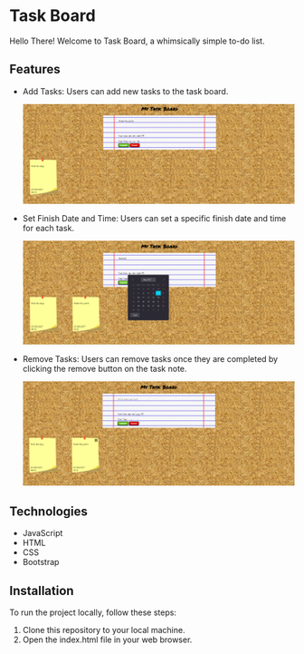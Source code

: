 # Task Board

Hello There! Welcome to Task Board, a whimsically simple to-do list.

## Features

- Add Tasks: Users can add new tasks to the task board.

  ![Add](img/add_task.png)

- Set Finish Date and Time: Users can set a specific finish date and time for each task.

  ![Set date and time](img/set_date_and_time.png)

- Remove Tasks: Users can remove tasks once they are completed by clicking the remove button on the task note.

  ![Remove](img/remove_task.png)

## Technologies

- JavaScript
- HTML
- CSS
- Bootstrap

## Installation

To run the project locally, follow these steps:

1.  Clone this repository to your local machine.
2.  Open the index.html file in your web browser.
